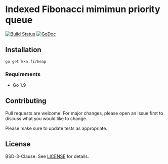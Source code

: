 
# Indexed Fibonacci mimimun priority queue

[![Build Status](https://travis-ci.org/kare/heap.svg?branch=master)](https://travis-ci.org/kare/heap)
[![GoDoc](https://godoc.org/kkn.fi/heap?status.svg)](https://godoc.org/kkn.fi/heap)

## Installation
    go get kkn.fi/heap

### Requirements
* Go 1.9

## Contributing
Pull requests are welcome. For major changes, please open an issue first
to discuss what you would like to change.

Please make sure to update tests as appropriate.

## License

BSD-3-Clause. See [LICENSE](LICENSE) for details.
